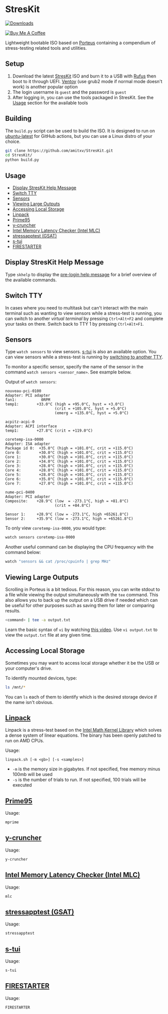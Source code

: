 # StresKit

[![Downloads](https://img.shields.io/github/downloads/amitxv/StresKit/total.svg)](https://github.com/amitxv/StresKit/releases)

[![Buy Me A Coffee](https://www.buymeacoffee.com/assets/img/custom_images/orange_img.png)](https://www.buymeacoffee.com/amitxv)

Lightweight bootable ISO based on [Porteus](https://www.porteus.org) containing a compendium of stress-testing related tools and utilities.

## Setup

1. Download the latest [StresKit](https://github.com/amitxv/StresKit/releases) ISO and burn it to a USB with [Rufus](https://rufus.ie/en) then boot to it through UEFI. [Ventoy](https://www.ventoy.net/en/index.html) (use grub2 mode if normal mode doesn't work) is another popular option
2. The login username is ``guest`` and the password is ``guest``
3. After logging in, you can use the tools packaged in StresKit. See the [Usage](#usage) section for the available tools

## Building

The ``build.py`` script can be used to build the ISO. It is designed to run on [ubuntu-latest](https://docs.github.com/en/actions/using-workflows/workflow-syntax-for-github-actions#choosing-github-hosted-runners) for GitHub actions, but you can use a Linux distro of your choice.

```bash
git clone https://github.com/amitxv/StresKit.git
cd StresKit/
python build.py
```

## Usage

- [Display StresKit Help Message](#display-streskit-help-message)
- [Switch TTY](#switch-tty)
- [Sensors](#sensors)
- [Viewing Large Outputs](#viewing-large-outputs)
- [Accessing Local Storage](#accessing-local-storage)
- [Linpack](#linpack)
- [Prime95](#prime95)
- [y-cruncher](#y-cruncher)
- [Intel Memory Latency Checker (Intel MLC)](#intel-memory-latency-checker-intel-mlc)
- [stressapptest (GSAT)](#stressapptest-gsat)
- [s-tui](#s-tui)
- [FIRESTARTER](#firestarter)

## Display StresKit Help Message

Type ``skhelp`` to display the [pre-login help message](/porteus/porteus/rootcopy/etc/issue) for a brief overview of the available commands.

## Switch TTY

In cases where you need to multitask but can't interact with the main terminal such as wanting to view sensors while a stress-test is running, you can switch to another *virtual terminal* by pressing ``Ctrl+Alt+F2`` and complete your tasks on there. Switch back to TTY 1 by pressing ``Ctrl+Alt+F1``.

## Sensors

Type ``watch sensors`` to view sensors. [s-tui](#s-tui) is also an available option. You can view sensors while a stress-test is running by [switching to another TTY](#switch-tty).

To monitor a specific sensor, specify the name of the sensor in the command ``watch sensors <sensor_name>``. See example below.

Output of ``watch sensors``:

```ba
nouveau-pci-0100
Adapter: PCI adapter
fan1:           0RPM
temp1:        +33.0°C (high = +95.0°C, hyst = +3.0°C)
                      (crit = +105.0°C, hyst = +5.0°C)
                      (emerg = +135.0°C, hyst = +5.0°C)

acpitz-acpi-0
Adapter: ACPI interface
temp1:        +27.8°C (crit = +119.0°C)

coretemp-isa-0000
Adapter: ISA adapter
Package id 0:  +35.0°C (high = +101.0°C, crit = +115.0°C)
Core 0:        +30.0°C (high = +101.0°C, crit = +115.0°C)
Core 1:        +30.0°C (high = +101.0°C, crit = +115.0°C)
Core 2:        +34.0°C (high = +101.0°C, crit = +115.0°C)
Core 3:        +28.0°C (high = +101.0°C, crit = +115.0°C)
Core 4:        +28.0°C (high = +101.0°C, crit = +115.0°C)
Core 5:        +28.0°C (high = +101.0°C, crit = +115.0°C)
Core 6:        +35.0°C (high = +101.0°C, crit = +115.0°C)
Core 7:        +27.0°C (high = +101.0°C, crit = +115.0°C)

nume-pci-0400
Adapter: PCI adapter
Composite:    +28.9°C (low  = -273.1°C, high = +81.8°C)
                      (crit = +84.8°C)

Sensor 1:     +28.9°C (low = -273.1°C, high +65261.8°C)
Sensor 2:     +35.9°C (low = -273.1°C, high = +65261.8°C)
```

To only view ``coretemp-isa-0000``, you would type:

```bash
watch sensors coretemp-isa-0000
```

Another useful command can be displaying the CPU frequency with the command below:

```bash
watch "sensors && cat /proc/cpuinfo | grep MHz"
```

## Viewing Large Outputs

Scrolling in Porteus is a bit tedious. For this reason, you can write stdout to a file while viewing the output simultaneously with the ``tee`` command. This also allows you to back up the output on a USB drive if needed which can be useful for other purposes such as saving them for later or comparing results.

```bash
<command> | tee -a output.txt
```

Learn the basic syntax of ``vi`` by watching [this video](https://www.youtube.com/watch?v=vo2FXvPkcEA). Use ``vi output.txt`` to view the ``output.txt`` file at any given time.

## Accessing Local Storage

Sometimes you may want to access local storage whether it be the USB or your computer's drive.

To identify mounted devices, type:

```bash
ls /mnt/*
```

You can ``ls`` each of them to identify which is the desired storage device if the name isn't obvious.

## [Linpack](https://en.wikipedia.org/wiki/LINPACK_benchmarks)

Linpack is a stress-test based on the [Intel Math Kernel Library](https://www.intel.com/content/www/us/en/developer/tools/oneapi/onemkl.html#gs.4kgof5) which solves a dense system of linear equations. The binary has been openly patched to run on AMD CPUs.

Usage:

```
linpack.sh [-m <gb>] [-s <samples>]
```

- ``-m`` is the memory size in gigabytes. If not specified, free memory minus 100mb will be used
- ``-s`` is the number of trials to run. If not specified, 100 trials will be executed

## [Prime95](https://www.mersenne.org/download)

Usage:

```bash
mprime
```

## [y-cruncher](http://www.numberworld.org/y-cruncher)

Usage:

```bash
y-cruncher
```

## [Intel Memory Latency Checker (Intel MLC)](https://www.intel.com/content/www/us/en/developer/articles/tool/intelr-memory-latency-checker.html)

Usage:

```bash
mlc
```

## [stressapptest (GSAT)](https://github.com/stressapptest/stressapptest)

Usage:

```bash
stressapptest
```

## [s-tui](https://github.com/amanusk/s-tui)

Usage:

```bash
s-tui
```

## [FIRESTARTER](https://github.com/tud-zih-energy/FIRESTARTER)

Usage:

```bash
FIRESTARTER
```
